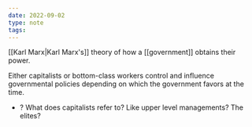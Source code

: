 ```yaml
---
date: 2022-09-02
type: note
tags: 
---
```


[[Karl Marx|Karl Marx's]] theory of how a [[government]] obtains their power.

Either capitalists or bottom-class workers control and influence governmental policies depending on which the government favors at the time.
- ? What does capitalists refer to? Like upper level managements? The elites?
